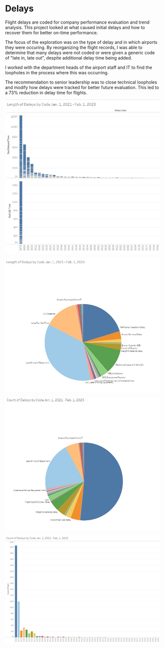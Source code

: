 # Delays

Flight delays are coded for company performance evaluation and trend analysis. This project looked at what caused initial delays and how to recover them for better on-time performance.

The focus of the exploration was on the type of delay and in which airports they were occuring. By reorganizing the flight records, I was able to determine that many delays were not coded or were given a generic code of "late in, late out", despite additional delay time being added.

I worked with the department heads of the airport staff and IT to find the loopholes in the process where this was occurring.

The recommendation to senior leadership was to close technical loopholes and modify how delays were tracked for better future evaluation. This led to a 73% reduction in delay time for flights.

![](https://github.com/sfisher2277/Delays/blob/main/images/Delay%20Time.JPG)

![](https://github.com/sfisher2277/Delays/blob/main/images/Length%20Delays.JPG)

![](https://github.com/sfisher2277/Delays/blob/main/images/Delays%20Pie.JPG)

![](https://github.com/sfisher2277/Delays/blob/main/images/Delays%20by%20Code.jpg)
